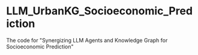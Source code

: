 # LLM_UrbanKG_Socioeconomic_Prediction
The code for "Synergizing LLM Agents and Knowledge Graph for Socioeconomic Prediction"
